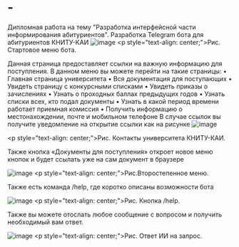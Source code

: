 # -
Дипломная работа на тему "Разработка интерфейсной части информирования абитуриентов". Разработка Telegram бота для абитуриентов КНИТУ-КАИ 
![image](https://github.com/Kurosage/Diplomnaya_rabota/assets/89061273/e4b9b643-1eff-47df-a875-426819c8d020)
\<p style="text-align: center;">Рис. Стартовое меню бота.</p>

Данная страница предоставляет ссылки на важную информацию для поступления. В данном меню вы можете перейти на такие страницы:
•	Главная страница университета
•	Вся документация для поступающих
•	Увидеть страницу с конкурсными списками
•	Увидеть приказы о зачислениях
•	Узнать о проходных баллах предыдущих годов
•	Узнать списки всех, кто подал документы
•	Узнать в какой период времени работает приемная комиссия
•	Получить информацию о местонахождении, почте и мобильном телефоне
В случае ссылок вы получите уведомление на открытие ссылки как на рисунке 
![image](https://github.com/Kurosage/Diplomnaya_rabota/assets/89061273/55ff4353-2ce9-4fd7-9046-762658499a0b)

\<p style="text-align: center;">Рис. Контакты университета КНИТУ-КАИ.</p>

Также кнопка «Документы для поступления» откроет новое меню кнопок и будет ссылать уже на сам документ в браузере

 ![image](https://github.com/Kurosage/Diplomnaya_rabota/assets/89061273/8250f897-4b85-4e08-bdfe-49468afc74cd)
\<p style="text-align: center;">Рис.Второстепенное меню.</p>

Также есть команда /help, где коротко описаны возможности бота

![image](https://github.com/Kurosage/Diplomnaya_rabota/assets/89061273/79e267e4-3307-4afe-949f-b24bd52af187) 
\<p style="text-align: center;">Рис. Кнопка /help.</p>

Также вы можете отослать любое сообщение с вопросом и получить необходимый вам ответ.

![image](https://github.com/Kurosage/Diplomnaya_rabota/assets/89061273/27dfdcaa-b0d8-4cc3-b025-3d3418822ed3)
\<p style="text-align: center;">Рис. Ответ ИИ на запрос.</p>

